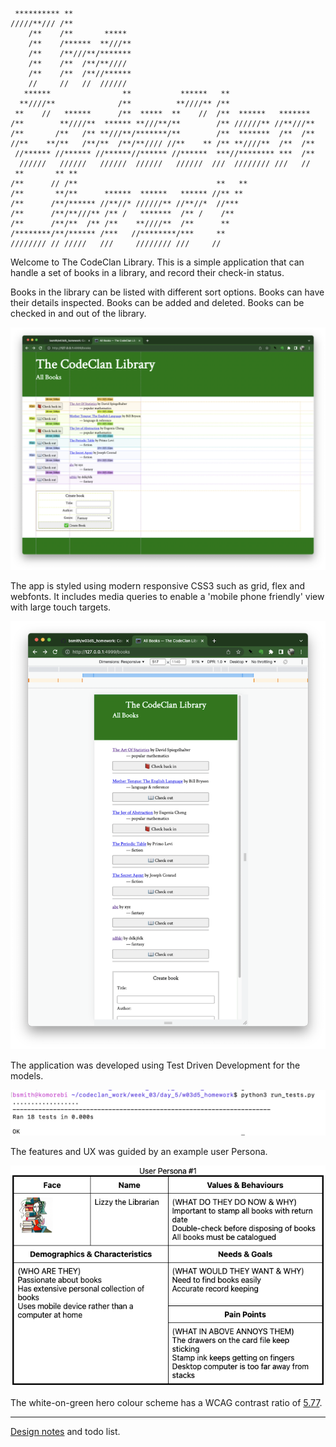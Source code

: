 ```
 ********** **             
/////**/// /**             
    /**    /**       ***** 
    /**    /******  **///**
    /**    /**///**/*******
    /**    /**  /**/**//// 
    /**    /**  /**//******
    //     //   //  ////// 
   ******                **           ******   **                   
  **////**              /**          **////** /**                   
 **    //   ******      /**  *****  **    //  /**  ******   ******* 
/**        **////**  ****** **///**/**        /** //////** //**///**
/**       /**   /** **///**/*******/**        /**  *******  /**  /**
//**    **/**   /**/**  /**/**//// //**    ** /** **////**  /**  /**
 //****** //****** //******//****** //******  ***//******** ***  /**
  //////   //////   //////  //////   //////  ///  //////// ///   // 
 **       ** **                                      
/**      // /**                               **   **
/**       **/**      ******  ******   ****** //** ** 
/**      /**/****** //**//* //////** //**//*  //***  
/**      /**/**///** /** /   *******  /** /    /**   
/**      /**/**  /** /**    **////**  /**      **    
/********/**/****** /***   //********/***     **     
//////// // /////   ///     //////// ///     //      
```

Welcome to The CodeClan Library.  This is a simple application that can 
handle a set of books in a library, and record their check-in status.

Books in the library can be listed with different sort options.  Books can
have their details inspected.  Books can be added and deleted.  Books can
be checked in and out of the library.

![screenshot-grid.png](screenshot-grid.png)

The app is styled using modern responsive CSS3 such as grid, flex and webfonts.
It includes media queries to enable a 'mobile phone friendly' view with large
touch targets.

![screenshot-mobile.png](screenshot-mobile.png)

The application was developed using Test Driven Development for the models.

![screenshot-tests.png](screenshot-tests.png)

The features and UX was guided by an example user Persona.

![persona1.png](persona1.png)

The white-on-green hero colour scheme has a WCAG contrast ratio of
[5.77](https://contrast-ratio.com/#rgb%280%2C%20119%2C%200%29-on-white).

----

[Design notes](DESIGN.md) and todo list.